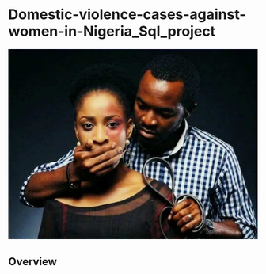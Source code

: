 # Domestic-violence-cases-against-women-in-Nigeria_Sql_project
![closedmouth](https://github.com/bellaudeh/Domestic-violence-cases-against-women-in-Nigeria_Sql_project/blob/main/closed%20mouth.png)

## Overview
